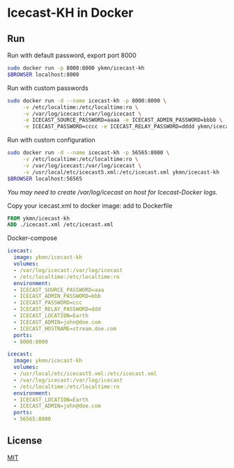 # Icecast-KH in Docker

## Run

Run with default password, export port 8000

```bash
sudo docker run -p 8000:8000 ykmn/icecast-kh
$BROWSER localhost:8000
```

Run with custom passwords

```bash
sudo docker run -d --name icecast-kh -p 8000:8000 \
     -v /etc/localtime:/etc/localtime:ro \
     -v /var/log/icecast:/var/log/icecast \
     -e ICECAST_SOURCE_PASSWORD=aaaa -e ICECAST_ADMIN_PASSWORD=bbbb \
     -e ICECAST_PASSWORD=cccc -e ICECAST_RELAY_PASSWORD=dddd ykmn/icecast-kh
```

Run with custom configuration

```bash
sudo docker run -d --name icecast-kh -p 56565:8000 \
     -v /etc/localtime:/etc/localtime:ro \
     -v /var/log/icecast:/var/log/icecast \
     -v /usr/local/etc/icecast5.xml:/etc/icecast.xml ykmn/icecast-kh
$BROWSER localhost:56565
```
*You may need to create /var/log/icecast on host for Icecast-Docker logs.*


Copy your icecast.xml to docker image: add to Dockerfile

```Dockerfile
FROM ykmn/icecast-kh
ADD ./icecast.xml /etc/icecast.xml
```

Docker-compose

```yaml
icecast:
  image: ykmn/icecast-kh
  volumes:
  - /var/log/icecast:/var/log/icecast
  - /etc/localtime:/etc/localtime:ro
  environment:
  - ICECAST_SOURCE_PASSWORD=aaa
  - ICECAST_ADMIN_PASSWORD=bbb
  - ICECAST_PASSWORD=ccc
  - ICECAST_RELAY_PASSWORD=ddd
  - ICECAST_LOCATION=Earth
  - ICECAST_ADMIN=john@doe.com
  - ICECAST_HOSTNAME=stream.doe.com
  ports:
  - 8000:8000
```

```yaml
icecast:
  image: ykmn/icecast-kh
  volumes:
  - /usr/local/etc/icecast5.xml:/etc/icecast.xml 
  - /var/log/icecast:/var/log/icecast
  - /etc/localtime:/etc/localtime:ro
  environment:
  - ICECAST_LOCATION=Earth
  - ICECAST_ADMIN=john@doe.com
  ports:
  - 56565:8000
```


## License

[MIT](https://github.com/ykmn/docker-icecast-kh/blob/master/LICENSE.md)
